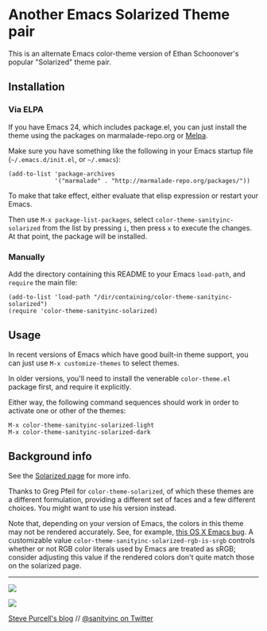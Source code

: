 # Another Emacs Solarized Theme pair

This is an alternate Emacs color-theme version of Ethan Schoonover's
popular "Solarized" theme pair.

## Installation ##

### Via ELPA

If you have Emacs 24, which includes package.el, you can just install
the theme using the packages on marmalade-repo.org or [Melpa](http://melpa.milkbox.net/).

Make sure you have something like the following in your Emacs startup
file (`~/.emacs.d/init.el`, or `~/.emacs`):

    (add-to-list 'package-archives
                 '("marmalade" . "http://marmalade-repo.org/packages/"))

To make that take effect, either evaluate that elisp expression or restart your Emacs.

Then use `M-x package-list-packages`, select
`color-theme-sanityinc-solarized` from the list by pressing `i`, then
press `x` to execute the changes. At that point, the package will be
installed.

### Manually

Add the directory containing this README to your Emacs `load-path`,
and `require` the main file:

    (add-to-list 'load-path "/dir/containing/color-theme-sanityinc-solarized")
    (require 'color-theme-sanityinc-solarized)




## Usage ##

In recent versions of Emacs which have good built-in theme support,
you can just use `M-x customize-themes` to select themes.

In older versions, you'll need to install the venerable
`color-theme.el` package first, and require it explicitly.

Either way, the following command sequences should work in order to
activate one or other of the themes:

    M-x color-theme-sanityinc-solarized-light
    M-x color-theme-sanityinc-solarized-dark

## Background info ##

See the [Solarized page](http://ethanschoonover.com/solarized) for
more info.

Thanks to Greg Pfeil for `color-theme-solarized`, of which these
themes are a different formulation, providing a different set of faces
and a few different choices. You might want to use his version
instead.

Note that, depending on your version of Emacs, the colors in this
theme may not be rendered accurately. See, for example,
[this OS X Emacs bug](http://debbugs.gnu.org/cgi/bugreport.cgi?bug=8402). A
customizable value `color-theme-sanityinc-solarized-rgb-is-srgb`
controls whether or not RGB color literals used by Emacs are treated
as sRGB; consider adjusting this value if the rendered colors don't
quite match those on the solarized page.

<hr>

[![](http://api.coderwall.com/purcell/endorsecount.png)](http://coderwall.com/purcell)

[![](http://www.linkedin.com/img/webpromo/btn_liprofile_blue_80x15.png)](http://uk.linkedin.com/in/stevepurcell)

[Steve Purcell's blog](http://www.sanityinc.com/) // [@sanityinc on Twitter](https://twitter.com/sanityinc)

